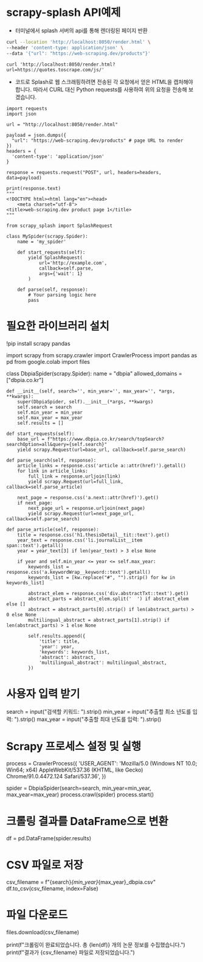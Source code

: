 # scrapy-splash API예제

- 터미널에서 splash 서버의 api를 통해 렌더링된 페이지 반환
```bash
curl --location 'http://localhost:8050/render.html' \
--header 'content-type: application/json' \
--data '{"url": "https://web-scraping.dev/products"}'
```

```
curl 'http://localhost:8050/render.html?url=https://quotes.toscrape.com/js/'
```

- 코드로
Splash로 웹 스크래핑하려면 전송된 각 요청에서 얻은 HTML을 캡처해야 합니다. 따라서 CURL 대신 Python requests를 사용하여 위의 요청을 전송해 보겠습니다.
```
import requests
import json

url = "http://localhost:8050/render.html"

payload = json.dumps({
  "url": "https://web-scraping.dev/products" # page URL to render
})
headers = {
  'content-type': 'application/json'
}

response = requests.request("POST", url, headers=headers, data=payload)

print(response.text)
"""
<!DOCTYPE html><html lang="en"><head>
    <meta charset="utf-8">
<title>web-scraping.dev product page 1</title>    
"""
```

```
from scrapy_splash import SplashRequest

class MySpider(scrapy.Spider):
    name = 'my_spider'

    def start_requests(self):
        yield SplashRequest(
            url='http://example.com',
            callback=self.parse,
            args={'wait': 1}
        )

    def parse(self, response):
        # Your parsing logic here
        pass
```



# 필요한 라이브러리 설치
!pip install scrapy pandas

import scrapy
from scrapy.crawler import CrawlerProcess
import pandas as pd
from google.colab import files

class DbpiaSpider(scrapy.Spider):
    name = "dbpia"
    allowed_domains = ["dbpia.co.kr"]
    
    def __init__(self, search='', min_year='', max_year='', *args, **kwargs):
        super(DbpiaSpider, self).__init__(*args, **kwargs)
        self.search = search
        self.min_year = min_year
        self.max_year = max_year
        self.results = []

    def start_requests(self):
        base_url = f"https://www.dbpia.co.kr/search/topSearch?searchOption=all&query={self.search}"
        yield scrapy.Request(url=base_url, callback=self.parse_search)

    def parse_search(self, response):
        article_links = response.css('article a::attr(href)').getall()
        for link in article_links:
            full_link = response.urljoin(link)
            yield scrapy.Request(url=full_link, callback=self.parse_article)

        next_page = response.css('a.next::attr(href)').get()
        if next_page:
            next_page_url = response.urljoin(next_page)
            yield scrapy.Request(url=next_page_url, callback=self.parse_search)

    def parse_article(self, response):
        title = response.css('h1.thesisDetail__tit::text').get()
        year_text = response.css('li.journalList__item span::text').getall()
        year = year_text[3] if len(year_text) > 3 else None
        
        if year and self.min_year <= year <= self.max_year:
            keywords_list = response.css('a.keywordWrap__keyword::text').getall()
            keywords_list = [kw.replace("#", "").strip() for kw in keywords_list]

            abstract_elem = response.css('div.abstractTxt::text').get()
            abstract_parts = abstract_elem.split('  ') if abstract_elem else []
            abstract = abstract_parts[0].strip() if len(abstract_parts) > 0 else None
            multilingual_abstract = abstract_parts[1].strip() if len(abstract_parts) > 1 else None

            self.results.append({
                'title': title,
                'year': year,
                'keywords': keywords_list,
                'abstract': abstract,
                'multilingual_abstract': multilingual_abstract,
            })

# 사용자 입력 받기
search = input("검색할 키워드: ").strip()
min_year = input("추출할 최소 년도를 입력: ").strip()
max_year = input("추출할 최대 년도를 입력: ").strip()

# Scrapy 프로세스 설정 및 실행
process = CrawlerProcess({
    'USER_AGENT': 'Mozilla/5.0 (Windows NT 10.0; Win64; x64) AppleWebKit/537.36 (KHTML, like Gecko) Chrome/91.0.4472.124 Safari/537.36',
})

spider = DbpiaSpider(search=search, min_year=min_year, max_year=max_year)
process.crawl(spider)
process.start()

# 크롤링 결과를 DataFrame으로 변환
df = pd.DataFrame(spider.results)

# CSV 파일로 저장
csv_filename = f"{search}_{min_year}_{max_year}_dbpia.csv"
df.to_csv(csv_filename, index=False)

# 파일 다운로드
files.download(csv_filename)

print(f"크롤링이 완료되었습니다. 총 {len(df)} 개의 논문 정보를 수집했습니다.")
print(f"결과가 {csv_filename} 파일로 저장되었습니다.")
